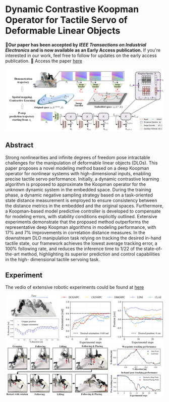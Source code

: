 # Dynamic Contrastive Koopman Operator for Tactile Servo of Deformable Linear Objects

📢**Our paper has been accepted by _IEEE Transactions on Industrial Electronics_ and is now available as an Early Access publication.** 
If you're interested in our work, feel free to follow for updates on the early access publication.
🔗 Access the paper [here](https://ieeexplore.ieee.org/document/11077666)

![The proposed framework](pictures/Overview.png)
<!--
## Requirements
The code has been tested under
* Ubuntu 20.04 + NVIDIA GeForce RTX 1080Ti (CUDA 12.2)
* PyTorch 1.12.1

## Environment Setup
### Setup anaconda environment
```
$ conda create --name DCKO python=3.7.6 -y
$ conda activate DCKO
$ pip install -r /path/to/your/requirements.txt
```
-->
## Abstract
Strong nonlinearities and infinite degrees of freedom pose intractable challenges for the manipulation of deformable linear objects (DLOs). This paper proposes a novel modeling method based on a deep Koopman operator for nonlinear systems with high-dimensional inputs, enabling precise tactile servo performance. Initially, a dynamic contrastive learning algorithm is proposed to approximate the Koopman operator for the unknown dynamic system in the embedded space. During the training phase, a dynamic negative sampling strategy based on a task-oriented state distance measurement is employed to ensure consistency between the distance metrics in the embedded and the original spaces. Furthermore, a Koopman-based model predictive controller is developed to compensate for modeling errors, with stability conditions explicitly outlined. Extensive experiments demonstrate that the proposed method  outperforms the representative deep Koopman algorithms in modeling performance, with 17% and 7% improvements in correlation distance measures. In the downstream DLO manipulation task relying on tracking the desired in-hand tactile state, our framework achieves the lowest average tracking error, a 100% following rate, and reduces the inference time to 1/22 of the state-of-the-art method, highlighting its superior prediction and control capabilities in the high- dimensional tactile servoing task.  

## Experiment
The vedio of extensive robotic experiments could be found at [here](https://youtu.be/pHUMUcxe_zc)

![The proposed framework](pictures/hose_following.png)
![The proposed framework](pictures/hose_routing.png)
<!--
## Dataset Preparation

* dataset_DCKO_tactileServo_DLO: Click [here](https://drive.google.com/file/d/18ZH7K1uB_Ob6gg9SgTeLdVKl9XT1iL7-/view?usp=sharing)
-->
